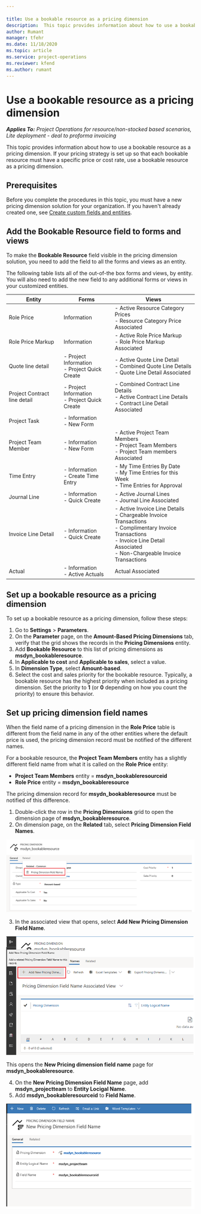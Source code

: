 ```yaml
--- 

title: Use a bookable resource as a pricing dimension
description:  This topic provides information about how to use a bookable resource as a pricing dimension.
author: Rumant
manager: tfehr 
ms.date: 11/18/2020  
ms.topic: article 
ms.service: project-operations 
ms.reviewer: kfend 
ms.author: rumant 
--- 
```


# Use a bookable resource as a pricing dimension

 _**Applies To:** Project Operations for resource/non-stocked based scenarios, Lite deployment - deal to proforma invoicing_ 

This topic provides information about how to use a bookable resource as a pricing dimension. If your pricing strategy is set up so that each bookable resource must have a specific price or cost rate, use a bookable resource as a pricing dimension.

## Prerequisites
Before you complete the procedures in this topic, you must have a new pricing dimension solution for your organization. If you haven't already created one, see [Create custom fields and entities](create-custom-fields-entities-pricing-dimensions.md).

## Add the Bookable Resource field to forms and views
To make the **Bookable Resource** field visible in the pricing dimension solution, you need to add the field to all the forms and views as an entity.

The following table lists all of the out-of-the box forms and views, by entity. You will also need to add the new field to any additional forms or views in your customized entities.

|   Entity        | Forms   |Views        |
| ------------------------------|---------------------------------|----------------------------------|
|  Role Price| Information | - Active Resource Category Prices<br> - Resource Category Price Associated |
|  Role Price Markup| Information| - Active Role Price Markup<br>- Role Price Markup Associated |
|  Quote line detail| - Project Information<br>- Project Quick Create| - Active Quote Line Detail<br>- Combined Quote Line Details<br>- Quote Line Detail Associated |
|  Project Contract line detail| - Project Information<br>- Project Quick Create| - Combined Contract Line Details<br>- Active Contract Line Details<br>- Contract Line Detail Associated |
|  Project Task| - Information<br>- New Form| &nbsp; |
|  Project Team Member| - Information<br>- New Form| - Active Project Team Members<br>- Project Team Members<br>- Project Team members Associated |
|  Time Entry| - Information<br>- Create Time Entry| - My Time Entries By Date<br>- My Time Entries for this Week<br>- Time Entries for Approval|
|  Journal Line| - Information<br>- Quick Create| - Active Journal Lines<br>- Journal Line Associated |
|  Invoice Line Detail| - Information<br>- Quick Create| - Active Invoice Line Details<br>- Chargeable Invoice Transactions<br>- Complimentary Invoice Transactions<br>- Invoice Line Detail Associated <br>- Non-Chargeable Invoice Transactions|
|  Actual| - Information<br>- Active Actuals| Actual Associated |

## Set up a bookable resource as a pricing dimension
To set up a bookable resource as a pricing dimension, follow these steps:

1. Go to **Settings** > **Parameters**. 
2. On the **Parameter** page, on the **Amount-Based Pricing Dimensions** tab, verify that the grid shows the records in the **Pricing Dimensions** entity. 
2. Add **Bookable Resource** to this list of pricing dimensions as **msdyn_bookableresource**. 
3. In **Applicable to cost** and **Applicable to sales**, select a value.
4. In **Dimension Type**, select **Amount-based**. 
5. Select the cost and sales priority for the bookable resource. Typically, a bookable resource has the highest priority when included as a pricing dimension. Set the priority to **1** (or **0** depending on how you count the priority) to ensure this behavior.

## Set up pricing dimension field names

When the field name of a pricing dimension in the **Role Price** table is different from the field name in any of the other entities where the default price is used, the pricing dimension record must be notified of the different names.  

For a bookable resource, the **Project Team Members** entity has a slightly different field name from what it is called on the **Role Price** entity: 

 - **Project Team Members** entity = **msdyn_bookableresourceid**
 - **Role Price** entity = **msdyn_bookableresource**

The pricing dimension record for **msydn_bookableresource** must be notified of this difference.

1. Double-click the row in the **Pricing Dimensions** grid to open the dimension page of **msdyn_bookableresource**.
2. On dimension page, on the **Related** tab, select **Pricing Dimension Field Names**.

  ![Pricing dimension field names tab](media/PD-fieldname.png)

3. In the associated view that opens, select **Add New Pricing Dimension Field Name**.

  ![Add New Pricing Dimension Field Names](media/Add-NewPD-fieldname.png)

  This opens the **New Pricing dimension field name** page for **msdyn_bookableresource**. 

4. On the **New Pricing Dimension Field Name** page, add **msdyn_projectteam** to **Entity Locigal Name**.
5. Add  **msdyn_bookableresourceid** to **Field Name**.

 ![New Pricing dimension field name form](media/PD-fieldname-Added.png)
